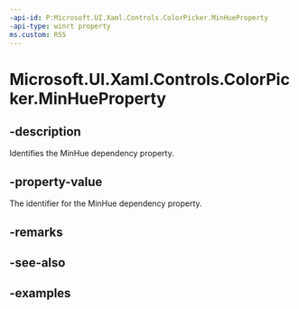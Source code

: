```yaml
---
-api-id: P:Microsoft.UI.Xaml.Controls.ColorPicker.MinHueProperty
-api-type: winrt property
ms.custom: RS5
---
```

<!-- Property syntax.
public DependencyProperty MinHueProperty { get; }
-->

# Microsoft.UI.Xaml.Controls.ColorPicker.MinHueProperty


## -description

Identifies the MinHue dependency property.


## -property-value

The identifier for the MinHue dependency property.


## -remarks


## -see-also


## -examples


